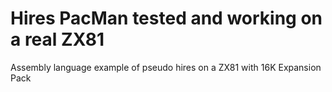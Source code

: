 # Hires PacMan tested and working on a real ZX81
Assembly language example of pseudo hires on a ZX81 with 16K Expansion Pack